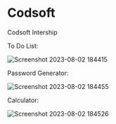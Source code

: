 # Codsoft
Codsoft Intership


To Do List:

![Screenshot 2023-08-02 184415](https://github.com/maanajipriyanshu/Codsoft/assets/113748241/23f7434b-e603-4b8f-806d-77564ff7b7f3)

Password Generator:

![Screenshot 2023-08-02 184455](https://github.com/maanajipriyanshu/Codsoft/assets/113748241/7be23aca-24d1-4c0f-a045-9b0c17db55e4)

Calculator:

![Screenshot 2023-08-02 184526](https://github.com/maanajipriyanshu/Codsoft/assets/113748241/2838e241-8435-47a8-8d37-3b8cc2a2fe7f)
